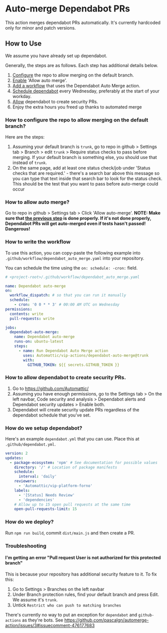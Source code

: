 # Auto-merge Dependabot PRs

This action merges dependabot PRs automatically. It's currently hardcoded only for minor and patch versions.

## How to Use

We assume you have already set up dependabot.

Generally, the steps are as follows. Each step has additional details below.

1. [Configure](#how-to-configure-the-repo-to-allow-merging-on-the-default-branch) the repo to allow merging on the default branch.
2. [Enable](#how-to-allow-auto-merge) 'Allow auto merge'.
3. [Add a workflow](#how-to-write-the-workflow) that uses the Dependabot Auto Merge action.
4. [Schedule dependabot](#how-to-write-the-workflow) every Wednesday, preferably at the start of your workday.
5. [Allow](#how-to-allow-dependabot-to-create-security-prs) dependabot to create security PRs.
6. Enjoy the extra hours you freed up thanks to automated merge

### How to configure the repo to allow merging on the default branch?

Here are the steps:

1. Assuming your default branch is `trunk`, go to repo in github > Settings tab > Branch > edit `trunk` > Require status checks to pass before merging. If your default branch is something else, you should use that instead of `trunk`.
2. On the same page, add at least one status check/job under 'Status checks that are required.' - there's a search bar above this message so you can type that text inside that search bar to look for the status check. This should be the test that you want to pass before auto-merge could occur

### How to allow auto merge?

Go to repo in github > Settings tab > Click 'Allow auto-merge'. **NOTE: Make sure that [the previous step](#how-to-configure-the-repo-to-allow-merging-on-the-default-branch) is done properly. If it's not done properly, Dependabot PRs will get auto-merged even if tests hasn't passed! Dangerous!**

### How to write the workflow

To use this action, you can copy-paste the following example into `.github/workflow/dependabot_auto_merge.yaml` into your repository.

You can schedule the time using the `on: schedule: -cron:` field.

```yaml
# <project-root>/.github/workflow/dependabot_auto_merge.yaml

name: Dependabot auto-merge
on:
  workflow_dispatch: # so that you can run it manually
  schedule:
    - cron: '0 0 * * 3' # 00:00 AM UTC on Wednesday
permissions:
  contents: write
  pull-requests: write

jobs:
  dependabot-auto-merge:
    name: Dependabot auto-merge
    runs-on: ubuntu-latest
    steps:
      - name: Run Dependabot Auto Merge action
        uses: Automattic/vip-actions/dependabot-auto-merge@trunk
        with:
          GITHUB_TOKEN: ${{ secrets.GITHUB_TOKEN }}
```

### How to allow dependabot to create security PRs.

1. Go to https://github.com/Automattic/<your-repo-name>
2. Assuming you have enough permissions, go to the Settings tab > On the left navbar, Code security and analysis > Dependabot alerts and Dependabot security updates > Enable both.
3. Dependabot will create security update PRs regardless of the dependabot schedule that you've set.

### How do we setup dependabot?

Here's an example `dependabot.yml` that you can use. Place this at `.github/dependabot.yml`.

```yaml
version: 2
updates:
  - package-ecosystem: 'npm' # See documentation for possible values
    directory: '/' # Location of package manifests
    schedule:
      interval: 'daily'
    reviewers:
      - 'Automattic/vip-platform-forno'
    labels:
      - '[Status] Needs Review'
      - 'dependencies'
    # Allow up to 15 open pull requests at the same time
    open-pull-requests-limit: 15
```

### How do we deploy?

Run `npm run build`, commit `dist/main.js` and then create a PR.

### Troubleshooting

#### I'm getting an error "Pull request User is not authorized for this protected branch"

This is because your repository has additional security feature to it. To fix this:

1. Go to Settings > Branches on the left navbar
2. Under Branch protection rules, find your default branch and press Edit. We assume it's `trunk`.
3. Untick `Restrict who can push to matching branches`

There's currently no way to put an exception for `dependabot` and `github-actions` as they're bots. See https://github.com/pascalgn/automerge-action/issues/3#issuecomment-476177683

